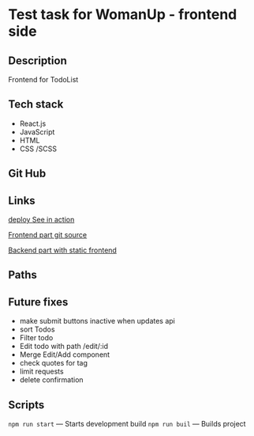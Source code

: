 # Test task for WomanUp - frontend side

## Description

Frontend for TodoList

## Tech stack

* React.js
* JavaScript
* HTML
* CSS /SCSS

## Git Hub

## Links

[deploy See in action](http://62.84.124.240:3000/)

[Frontend part git source](https://github.com/Mikeloangel/womanup-frontend)

[Backend part with static frontend](https://github.com/Mikeloangel/womanup-backend)

## Paths

## Future fixes
* make submit buttons inactive when updates api
* sort Todos
* Filter todo
* Edit todo with path /edit/:id
* Merge Edit/Add component
* check quotes for tag
* limit requests
* delete confirmation

## Scripts

`npm run start` — Starts development build
`npm run buil` — Builds project
